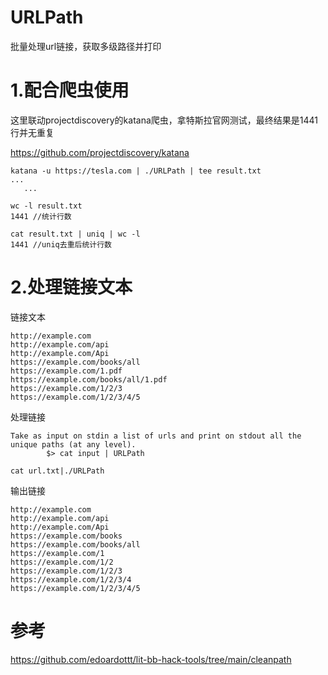 # URLPath
批量处理url链接，获取多级路径并打印

# 1.配合爬虫使用

这里联动projectdiscovery的katana爬虫，拿特斯拉官网测试，最终结果是1441行并无重复

https://github.com/projectdiscovery/katana
```
katana -u https://tesla.com | ./URLPath | tee result.txt
...
   ...
   
wc -l result.txt
1441 //统计行数

cat result.txt | uniq | wc -l
1441 //uniq去重后统计行数
```

# 2.处理链接文本

链接文本
```
http://example.com
http://example.com/api
http://example.com/Api
https://example.com/books/all
https://example.com/1.pdf
https://example.com/books/all/1.pdf
https://example.com/1/2/3
https://example.com/1/2/3/4/5
```
处理链接
```
Take as input on stdin a list of urls and print on stdout all the unique paths (at any level).
        $> cat input | URLPath

cat url.txt|./URLPath
```
输出链接
```
http://example.com
http://example.com/api
http://example.com/Api
https://example.com/books
https://example.com/books/all
https://example.com/1
https://example.com/1/2
https://example.com/1/2/3
https://example.com/1/2/3/4
https://example.com/1/2/3/4/5
```

# 参考
https://github.com/edoardottt/lit-bb-hack-tools/tree/main/cleanpath
